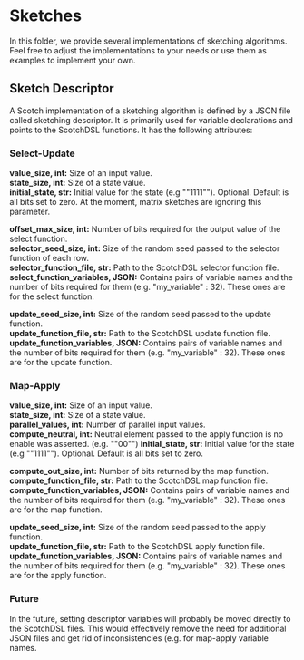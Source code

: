 # Sketches
In this folder, we provide several implementations of sketching algorithms. Feel free to adjust the implementations to your needs or use them as examples to implement your own.

## Sketch Descriptor
A Scotch implementation of a sketching algorithm is defined by a JSON file called sketching descriptor. It is primarily used for variable declarations and points to the ScotchDSL functions. It has the following attributes:

### Select-Update
**value_size, int:** Size of an input value.\
**state_size, int:** Size of a state value.\
**initial_state, str:** Initial value for the state (e.g "\"1111\""). Optional. Default is all bits set to zero. At the moment, matrix sketches are ignoring this parameter.

**offset_max_size, int:** Number of bits required for the output value of the select function.\
**selector_seed_size, int:** Size of the random seed passed to the selector function of each row.\
**selector_function_file, str:** Path to the ScotchDSL selector function file.\
**select_function_variables, JSON:** Contains pairs of variable names and the number of bits required for them (e.g. "my_variable" : 32). These ones are for the select function.


**update_seed_size, int:** Size of the random seed passed to the update function.\
**update_function_file, str:** Path to the ScotchDSL update function file.\
**update_function_variables, JSON:** Contains pairs of variable names and the number of bits required for them (e.g. "my_variable" : 32). These ones are for the update function.


### Map-Apply
**value_size, int:** Size of an input value.\
**state_size, int:** Size of a state value.\
**parallel_values, int:** Number of parallel input values.\
**compute_neutral, int:** Neutral element passed to the apply function is no enable was asserted. (e.g. "\"00\"")
**initial_state, str:** Initial value for the state (e.g "\"1111\""). Optional. Default is all bits set to zero.

**compute_out_size, int:** Number of bits returned by the map function.\
**compute_function_file, str:** Path to the ScotchDSL map function file.\
**compute_function_variables, JSON:** Contains pairs of variable names and the number of bits required for them (e.g. "my_variable" : 32). These ones are for the map function.

**update_seed_size, int:** Size of the random seed passed to the apply function.\
**update_function_file, str:** Path to the ScotchDSL apply function file.\
**update_function_variables, JSON:** Contains pairs of variable names and the number of bits required for them (e.g. "my_variable" : 32). These ones are for the apply function.

### Future
In the future, setting descriptor variables will probably be moved directly to the ScotchDSL files. This would effectively remove the need for additional JSON files and get rid of inconsistencies (e.g. for map-apply variable names.
